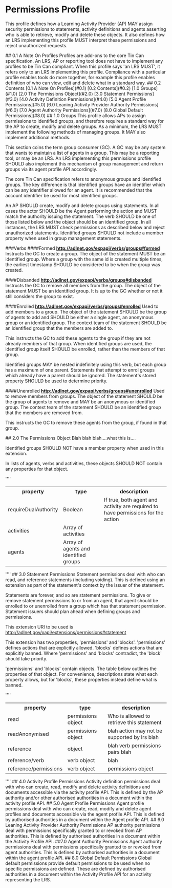 Permissions Profile
===================

This profile defines how a Learning Activity Provider (AP) MAY assign security 
permissions to statements, activity definitions and agents asserting who is able to
retrieve, modify and delete these objects. It also defines how an LRS implementing
this profile MUST interpret these permissions and reject unauthorized requests.

<a name="0.1" /> 
## 0.1 A Note On Profiles
Profiles are add-ons to the core Tin Can specification. An LRS, AP or reporting tool does not have to implement 
any profiles to be Tin Can compliant. When this profile says 'an LRS MUST', it refers only to an LRS implementing 
this profile. Compliance with a particular profile enables tools do more together, for example this profile enables 
definition of who can view, edit and delete what in a standard way.

<a name="0.2" /> 
## 0.2 Contents  
 [0.1 A Note On Profiles](#0.1)  
 [0.2 Contents](#0.2)  
[1.0 Groups](#1.0)    
[2.0 The Permissions Object](#2.0)  
[3.0 Statement Permissions](#3.0)  
[4.0 Activity Definition Permissions](#4.0)  
[5.0 Agent Profile Permissions](#5.0)  
[6.0 Leaning Activity Provider Authority Permissions](#6.0)  
[7.0 Agent Authority Permissions](#7.0)  
[8.0 Global Default Permissions](#8.0) 
 
<a name="1.0" />
## 1.0 Groups
This profile allows APs to assign permissions to identified groups, and therefore requires a standard way for the AP 
to create, modify and delete groups. As a minimum, the LRS MUST implement the following methods of managing groups. 
It MAY also implement additional methods.

This section coins the term group consumer (GC). A GC may be any system that wants to maintain a list of agents in a group.
This may be a reporting tool, or may be an LRS. An LRS implementing this permissions profile SHOULD also implement
this mechanism of group management and return groups via its agent profile API accordingly.

The core Tin Can specification refers to anonymous groups and identified groups. The key difference is that identified 
groups have an identifier which can be any identifier allowed for an agent. It is recommended that the account 
identifier be used for most identified groups. 

An AP SHOULD create, modify and delete groups using statements. In all cases the actor SHOULD be the Agent performing 
the action and MUST match the authority issuing the statement. The verb SHOULD be one of those listed below and the 
object should be an identified group. In all instances, the LRS MUST check permissions as described below and reject 
unauthorized statements. Identified groups SHOULD not include a member property when used in group management statements.  

###Verbs
####Formed
__http://adlnet.gov/expapi/verbs/groups#formed__
Instructs the GC to create a group. The object of the statement MUST be an identified group. Where a group with the same id
is created multiple times, the earliest timestamp SHOULD be considered to be when the group was created. 

####Disbanded
__http://adlnet.gov/expapi/verbs/groups#disbanded__
Instructs the GC to remove all members from the group. The object of the statement MUST be an identified group. It is up to 
the GC whether or not it still considers the group to exist.

####Enrolled
__http://adlnet.gov/expapi/verbs/groups#enrolled__
Used to add members to a group. The object of the statement SHOULD be the group of agents to add and SHOULD be either 
a single agent, an anonymous group or an identified group. The context team of the statement SHOULD be an identified 
group that the members are added to. 

This instructs the GC to add these agents to the group if they are not already members of that group. When identified groups are 
used, the identified group itself SHOULD be enrolled, rather than the members of that group. 

Identified groups MAY be nested indefinitely using this verb, but each group has a maximum of one parent. Statements that attempt to enrol 
groups which already have a parent should be ignored. The statement's stored property SHOULD be used to determine priority. 

####Unenrolled
__http://adlnet.gov/expapi/verbs/groups#unenrolled__
Used to remove members from groups. The object of the statement SHOULD be the group of agents to remove and MAY be 
an anonymous or identified group. The context team of the statement SHOULD be an identified group that the members 
are removed from.

This instructs the GC to remove these agents from the group, if found in that group. 

<a name="2.0" /> 
## 2.0 The Permissions Object
Blah blah blah....what this is....

Identified groups SHOULD NOT have a member property when used in this extension.

In lists of agents, verbs and activities, these objects SHOULD NOT
contain any properties for that object.

''''
<table>
	<tr>
		<th>property</th>
		<th>type</th>
		<th>description</th>
	</tr>
	<tr>
		<td>requireDualAuthority</td>
		<td>Boolean</td>
		<td>If true, both agent and activity are required to have permissions for the action</td>
	</tr>
	<tr>
		<td>activities</td>
		<td>Array of activities</td>
		<td></td>
	</tr>
	<tr>
		<td>agents</td>
		<td>Array of agents and identified groups</td>
		<td></td>
	</tr>
</table>
''''

<a name="3.0" /> 
## 3.0 Statement Permissions
Statement permissions deal with who can read, and reference statements (including voiding). 
This is defined using an extension as part of the statement's context by the issuer of the statement.

Statements are forever, and so are statement permissions. To give or remove statement permissions 
to or from an agent, that agent should be enrolled to or unenrolled from a group which has that statement
permission. Statement issuers should plan ahead when defining groups and permissions.

This extension URI to be used is http://adlnet.gov/xapi/extensions/permissions#statement

This extension has two properties, 'permissions' and 'blocks'. 'permissions' defines actions that
are explicitly allowed. 'blocks' defines actions that are explicitly banned. Where 'permissions'
and 'blocks' contradict, the 'block' should take priority.

'permissions' and 'blocks' contain objects. The table below outlines the properties of that object.
For convenience, descriptions state what each property allows, but for 'blocks', these properties
instead define what is banned. 

''''
<table>
	<tr>
		<th>property</th>
		<th>type</th>
		<th>description</th>
	</tr>
	<tr>
		<td>read</td>
		<td>permissions object</td>
		<td>Who is allowed to retrieve this statement</td>
	</tr>
	<tr>
		<td>readAnonymised</td>
		<td>permissions object</td>
		<td>blah action may not be supported by lrs blah</td>
	</tr>
	<tr>
		<td>reference</td>
		<td>object</td>
		<td>blah verb permissions pairs blah</td>
	</tr>
	<tr>
		<td>reference/verb</td>
		<td>verb object</td>
		<td>blah</td>
	</tr>
	<tr>
		<td>reference/permissions</td>
		<td>verb object</td>
		<td>permissions object</td>
	</tr>
</table>
''''

<a name="4.0" /> 
## 4.0 Activity Profile Permissions
Activity definition permissions deal with who can create, read, modify and delete activity definitions and documents
accessible via the activity profile API. This is defined by the AP authority and/or other authorised authorities 
in a document within the activity profile API.

<a name="5.0" /> 
## 5.0 Agent Profile Permissions
Agent profile permissions deal with who can create, read, modify and delete agent profiles and documents accessible
via the agent profile API. This is defined by authorised authorities in a document within the Agent profile API.

<a name="6.0" /> 
## 6.0 Leaning Activity Provider Authority Permissions
AP authority permissions deal with permissions specifically granted to or revoked from AP authorities. This is defined 
by authorised authorities in a document within the Activity Profile API.

<a name="7.0" /> 
##7.0 Agent Authority Permissions
Agent authority permissions deal with permissions specifically granted to or revoked from agent authorities. 
This is defined by authorised authorities in a document within the agent profile API.

<a name="8.0" /> 
## 8.0 Global Default Permissions
Global default permissions provide default permissions to be used when no specific permissions are defined. These are
defined by authorised authorities in a document within the Activity Profile API for an activity representing the LRS.
